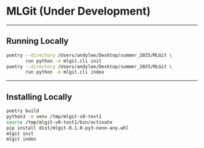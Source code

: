 # MLGit (Under Development)

---

## Running Locally

```bash
poetry --directory /Users/andylee/Desktop/summer_2025/MLGit \
       run python -m mlgit.cli init
poetry --directory /Users/andylee/Desktop/summer_2025/MLGit \
       run python -m mlgit.cli index    
```

---

## Installing Locally

```bash
poetry build
python3 -m venv /tmp/mlgit-v0-test1
source /tmp/mlgit-v0-test1/bin/activate
pip install dist/mlgit-0.1.0-py3-none-any.whl
mlgit init
mlgit index
```

